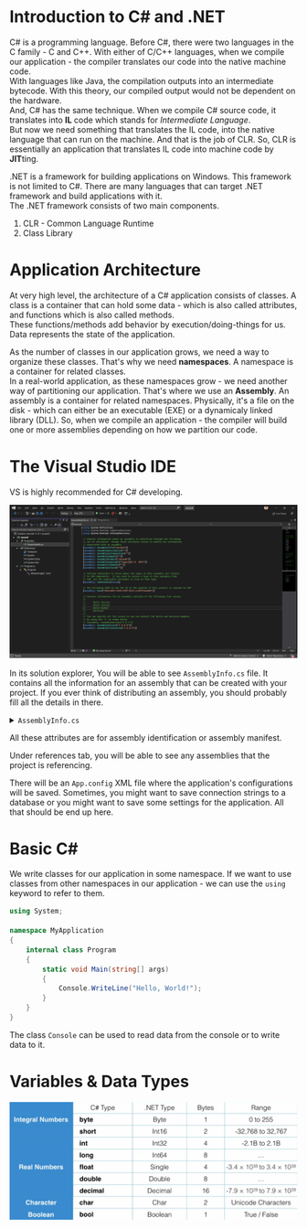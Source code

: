 # Introduction to C# and .NET 

C# is a programming language. Before C#, there were two languages in the C family - C and C++. With either of C/C++ languages, when we compile our application - the compiler translates our code into the native machine code.  
With languages like Java, the compilation outputs into an intermediate bytecode. With this theory, our compiled output would not be dependent on the hardware.  
And, C# has the same technique. When we compile C# source code, it translates into **IL** code which stands for *Intermediate Language*.  
But now we need something that translates the IL code, into the native language that can run on the machine. And that is the job of CLR. So, CLR is essentially an application that translates IL code into machine code by **JIT**ting.  

.NET is a framework for building applications on Windows. This framework is not limited to C#. There are many languages that can target .NET framework and build applications with it.  
The .NET framework consists of two main components. 
1. CLR - Common Language Runtime 
2. Class Library 

# Application Architecture 

At very high level, the architecture of a C# application consists of classes. A class is a container that can hold some data - which is also called attributes, and functions which is also called methods.  
These functions/methods add behavior by execution/doing-things for us.  
Data represents the state of the application.  

As the number of classes in our application grows, we need a way to organize these classes. That's why we need **namespaces**. A namespace is a container for related classes.  
In a real-world application, as these namespaces grow - we need another way of partitioning our application. That's where we use an **Assembly**. An assembly is a container for related namespaces. Physically, it's a file on the disk - which can either be an executable (EXE) or a dynamicaly linked library (DLL). So, when we compile an application - the compiler will build one or more assemblies depending on how we partition our code. 

# The Visual Studio IDE 

VS is highly recommended for C# developing.  

![](assets/01-vs-ide.png)  

In its solution explorer, You will be able to see `AssemblyInfo.cs` file. It contains all the information for an assembly that can be created with your project. If you ever think of distributing an assembly, you should probably fill all the details in there.  

<details>
<summary><code>AssemblyInfo.cs</code></summary>

```cs
using System.Reflection;
using System.Runtime.CompilerServices;
using System.Runtime.InteropServices;

// General Information about an assembly is controlled through the following
// set of attributes. Change these attribute values to modify the information
// associated with an assembly.
[assembly: AssemblyTitle("MyApplication")]
[assembly: AssemblyDescription("")]
[assembly: AssemblyConfiguration("")]
[assembly: AssemblyCompany("")]
[assembly: AssemblyProduct("MyApplication")]
[assembly: AssemblyCopyright("Copyright ©  2022")]
[assembly: AssemblyTrademark("")]
[assembly: AssemblyCulture("")]

// Setting ComVisible to false makes the types in this assembly not visible
// to COM components.  If you need to access a type in this assembly from
// COM, set the ComVisible attribute to true on that type.
[assembly: ComVisible(false)]

// The following GUID is for the ID of the typelib if this project is exposed to COM
[assembly: Guid("69cc4d47-fe93-4767-8131-cc5fe73a4a50")]

// Version information for an assembly consists of the following four values:
//
//      Major Version
//      Minor Version
//      Build Number
//      Revision
//
// You can specify all the values or you can default the Build and Revision Numbers
// by using the '*' as shown below:
// [assembly: AssemblyVersion("1.0.*")]
[assembly: AssemblyVersion("1.0.0.0")]
[assembly: AssemblyFileVersion("1.0.0.0")]
```

</details>

All these attributes are for assembly identification or assembly manifest. 

Under references tab, you will be able to see any assemblies that the project is referencing.  

There will be an `App.config` XML file where the application's configurations will be saved. Sometimes, you might want to save connection strings to a database or you might want to save some settings for the application. All that should be end up here.  

# Basic C# 

We write classes for our application in some namespace. If we want to use classes from other namespaces in our application - we can use the `using` keyword to refer to them. 

```cs
using System;

namespace MyApplication
{
    internal class Program
    {
        static void Main(string[] args)
        {
        	Console.WriteLine("Hello, World!");
        }
    }
}
``` 

The class `Console` can be used to read data from the console or to write data to it. 

# Variables & Data Types 

![](assets/02-data-types.png)  




